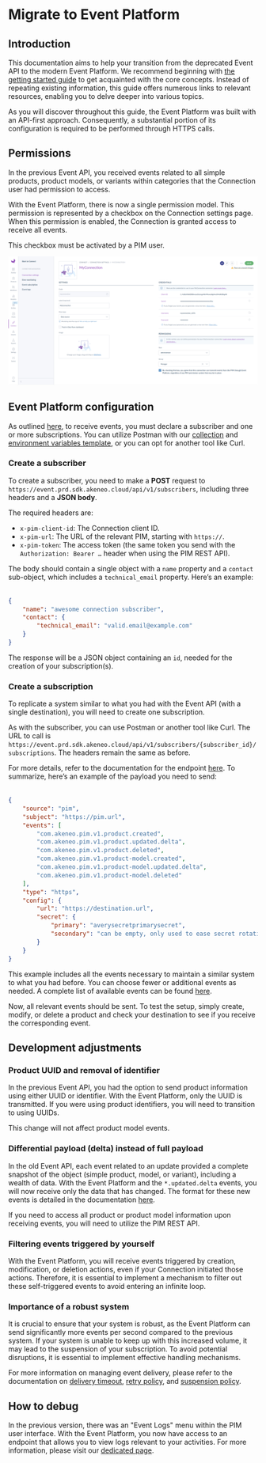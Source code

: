 # Migrate to Event Platform
## Introduction
This documentation aims to help your transition from the deprecated Event API to the modern Event Platform. We recommend beginning with [the getting started guide](https://api.akeneo.com/event-platform/getting-started.html) to get acquainted with the core concepts. Instead of repeating existing information, this guide offers numerous links to relevant resources, enabling you to delve deeper into various topics.

As you will discover throughout this guide, the Event Platform was built with an API-first approach. Consequently, a substantial portion of its configuration is required to be performed through HTTPS calls.

## Permissions
In the previous Event API, you received events related to all simple products, product models, or variants within categories that the Connection user had permission to access.

With the Event Platform, there is now a single permission model. This permission is represented by a checkbox on the Connection settings page. When this permission is enabled, the Connection is granted access to receive all events.

This checkbox must be activated by a PIM user.

[![checkbox on Connection page](../img/aep/checkbox-on-connection-page.png)](../img/aep/checkbox-on-connection-page.png)

## Event Platform configuration
As outlined [here](https://api.akeneo.com/event-platform/concepts.html#), to receive events, you must declare a subscriber and one or more subscriptions. You can utilize Postman with our [collection](https://storage.googleapis.com/akecld-prd-sdk-aep-prd-api-assets/generated_postman_collection.json) and [environment variables template](https://storage.googleapis.com/akecld-prd-sdk-aep-prd-api-assets/postman_environment_template.json), or you can opt for another tool like Curl.

### Create a subscriber
To create a subscriber, you need to make a **POST** request to `https://event.prd.sdk.akeneo.cloud/api/v1/subscribers`, including three headers and a **JSON body**.

The required headers are:

- `x-pim-client-id`: The Connection client ID.
- `x-pim-url`: The URL of the relevant PIM, starting with `https://`.
- `x-pim-token`: The access token (the same token you send with the `Authorization: Bearer …` header when using the PIM REST API).

The body should contain a single object with a `name` property and a `contact` sub-object, which includes a `technical_email` property. Here’s an example:

```json

{
    "name": "awesome connection subscriber",
    "contact": {
        "technical_email": "valid.email@example.com"
    }
}
```

The response will be a JSON object containing an `id`, needed for the creation of your subscription(s).

### Create a subscription
To replicate a system similar to what you had with the Event API (with a single destination), you will need to create one subscription.

As with the subscriber, you can use Postman or another tool like Curl. The URL to call is `https://event.prd.sdk.akeneo.cloud/api/v1/subscribers/{subscriber_id}/subscriptions`. The headers remain the same as before.

For more details, refer to the documentation for the endpoint [here](https://storage.googleapis.com/akecld-prd-sdk-aep-prd-api-assets/openapi_specification.html#tag/Subscription/operation/create_subscription). To summarize, here’s an example of the payload you need to send:

```json

{
    "source": "pim",
    "subject": "https://pim.url",
    "events": [
        "com.akeneo.pim.v1.product.created",
        "com.akeneo.pim.v1.product.updated.delta",
        "com.akeneo.pim.v1.product.deleted",
        "com.akeneo.pim.v1.product-model.created",
        "com.akeneo.pim.v1.product-model.updated.delta",
        "com.akeneo.pim.v1.product-model.deleted"
    ],
    "type": "https",
    "config": {
        "url": "https://destination.url",
        "secret": {
            "primary": "averysecretprimarysecret",
            "secondary": "can be empty, only used to ease secret rotation"
        }
    }
}
```

This example includes all the events necessary to maintain a similar system to what you had before. You can choose fewer or additional events as needed. A complete list of available events can be found [here](https://api.akeneo.com/event-platform/available-events.html#available-events).

Now, all relevant events should be sent. To test the setup, simply create, modify, or delete a product and check your destination to see if you receive the corresponding event.


## Development adjustments
### Product UUID and removal of identifier
In the previous Event API, you had the option to send product information using either UUID or identifier. With the Event Platform, only the UUID is transmitted. If you were using product identifiers, you will need to transition to using UUIDs.

This change will not affect product model events.

### Differential payload (delta) instead of full payload
In the old Event API, each event related to an update provided a complete snapshot of the object (simple product, model, or variant), including a wealth of data. With the Event Platform and the `*.updated.delta` events, you will now receive only the data that has changed. The format for these new events is detailed in the documentation [here](https://api.akeneo.com/event-platform/available-events.html).

If you need to access all product or product model information upon receiving events, you will need to utilize the PIM REST API.

### Filtering events triggered by yourself
With the Event Platform, you will receive events triggered by creation, modification, or deletion actions, even if your Connection initiated those actions. Therefore, it is essential to implement a mechanism to filter out these self-triggered events to avoid entering an infinite loop.

### Importance of a robust system
It is crucial to ensure that your system is robust, as the Event Platform can send significantly more events per second compared to the previous system. If your system is unable to keep up with this increased volume, it may lead to the suspension of your subscription. To avoid potential disruptions, it is essential to implement effective handling mechanisms.

For more information on managing event delivery, please refer to the documentation on [delivery timeout](https://api.akeneo.com/event-platform/key-platform-behaviors.html#delivery-timeout), [retry policy](https://api.akeneo.com/event-platform/key-platform-behaviors.html#retry-policy-for-transient-failures), and [suspension policy](https://api.akeneo.com/event-platform/key-platform-behaviors.html#suspension-policy).

## How to debug
In the previous version, there was an "Event Logs" menu within the PIM user interface. With the Event Platform, you now have access to an endpoint that allows you to view logs relevant to your activities. For more information, please visit our [dedicated page](https://api.akeneo.com/event-platform/logs.html#logs-api-overview).
